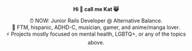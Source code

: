 <div align="center">
  
**Hi 👋 call me Kat 😸**

⏰ NOW: Junior Rails Developer @ Alternative Balance.<br/>
👾 FTM, hispanic, ADHD-C, musician, gamer, and anime/manga lover.<br/>
⚡️ Projects mostly focused on mental health, LGBTQ+, or any of the topics above.
</div>
